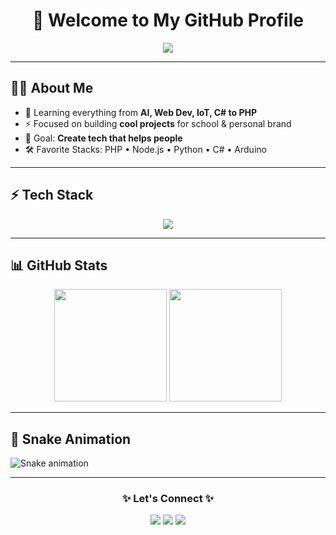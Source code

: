 <!-- README.md -->

<h1 align="center">🚀 Welcome to My GitHub Profile</h1>

<p align="center">
  <img src="https://readme-typing-svg.herokuapp.com?font=Orbitron&size=25&color=00F7FF&center=true&vCenter=true&width=600&lines=Hi+I'm+Kid!;Developer+%7C+Student+%7C+Tech+Explorer;Building+cool+projects+with+AI+%26+Code;Always+learning+new+things+🔥" />
</p>

---

## 🧑‍💻 About Me
- 🌱 Learning everything from **AI, Web Dev, IoT, C# to PHP**
- ⚡ Focused on building **cool projects** for school & personal brand
- 🎯 Goal: **Create tech that helps people**
- 🛠 Favorite Stacks: PHP • Node.js • Python • C# • Arduino

---

## ⚡ Tech Stack
<p align="center">
  <img src="https://skillicons.dev/icons?i=php,js,ts,python,cs,html,css,tailwind,vue,react,arduino,mysql,nodejs,git" />
</p>

---

## 📊 GitHub Stats
<p align="center">
  <img height="180" src="https://github-readme-stats.vercel.app/api?username=YOUR_USERNAME&show_icons=true&theme=radical" />
  <img height="180" src="https://github-readme-streak-stats.herokuapp.com/?user=YOUR_USERNAME&theme=radical" />
</p>

---

## 🐍 Snake Animation
![Snake animation](https://raw.githubusercontent.com/YOUR_USERNAME/YOUR_USERNAME/output/github-contribution-grid-snake-dark.svg)

---

<h3 align="center">✨ Let's Connect ✨</h3>
<p align="center">
  <a href="https://portfolio.simuang.com" target="_blank"><img src="https://img.shields.io/badge/Portfolio-ff3366?style=for-the-badge&logo=vercel&logoColor=white" /></a>
  <a href="https://discord.gg/" target="_blank"><img src="https://img.shields.io/badge/Discord-7289da?style=for-the-badge&logo=discord&logoColor=white" /></a>
  <a href="https://www.instagram.com/" target="_blank"><img src="https://img.shields.io/badge/Instagram-e4405f?style=for-the-badge&logo=instagram&logoColor=white" /></a>
</p>
